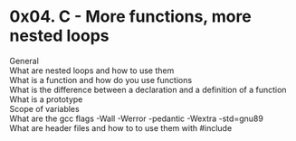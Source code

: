 <h1>0x04. C - More functions, more nested loops
</h1>
General
<br>
What are nested loops and how to use them
<br>
What is a function and how do you use functions
<br>
What is the difference between a declaration and a definition of a function
<br>
What is a prototype
<br>
Scope of variables
<br>
What are the gcc flags -Wall -Werror -pedantic -Wextra -std=gnu89
<br>
What are header files and how to to use them with #include
